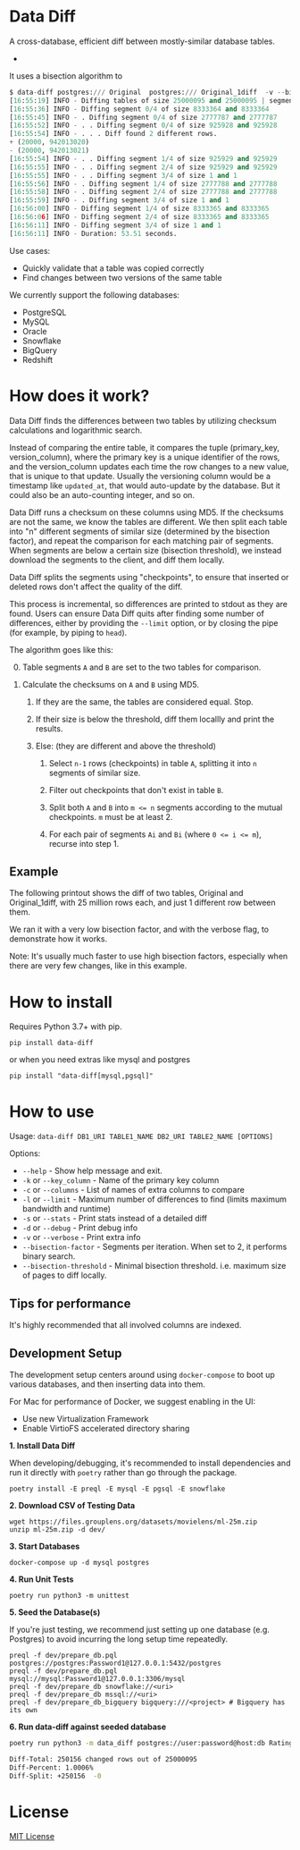 # Data Diff

A cross-database, efficient diff between mostly-similar database tables.

* 

It uses a bisection algorithm to 

```python
$ data-diff postgres:/// Original  postgres:/// Original_1diff  -v --bisection-factor=4
[16:55:19] INFO - Diffing tables of size 25000095 and 25000095 | segments: 4, bisection threshold: 1048576.
[16:55:36] INFO - Diffing segment 0/4 of size 8333364 and 8333364
[16:55:45] INFO - . Diffing segment 0/4 of size 2777787 and 2777787
[16:55:52] INFO - . . Diffing segment 0/4 of size 925928 and 925928
[16:55:54] INFO - . . . Diff found 2 different rows.
+ (20000, 942013020)
- (20000, 942013021)
[16:55:54] INFO - . . Diffing segment 1/4 of size 925929 and 925929
[16:55:55] INFO - . . Diffing segment 2/4 of size 925929 and 925929
[16:55:55] INFO - . . Diffing segment 3/4 of size 1 and 1
[16:55:56] INFO - . Diffing segment 1/4 of size 2777788 and 2777788
[16:55:58] INFO - . Diffing segment 2/4 of size 2777788 and 2777788
[16:55:59] INFO - . Diffing segment 3/4 of size 1 and 1
[16:56:00] INFO - Diffing segment 1/4 of size 8333365 and 8333365
[16:56:06] INFO - Diffing segment 2/4 of size 8333365 and 8333365
[16:56:11] INFO - Diffing segment 3/4 of size 1 and 1
[16:56:11] INFO - Duration: 53.51 seconds.
```


Use cases:

- Quickly validate that a table was copied correctly
- Find changes between two versions of the same table

We currently support the following databases:

- PostgreSQL
- MySQL
- Oracle
- Snowflake
- BigQuery
- Redshift

# How does it work?

Data Diff finds the differences between two tables by utilizing checksum calculations and logarithmic search.

Instead of comparing the entire table, it compares the tuple (primary_key, version_column), where the primary key is a unique identifier of the rows, and the version_column updates each time the row changes to a new value, that is unique to that update. Usually the versioning column would be a timestamp like `updated_at`, that would auto-update by the database. But it could also be an auto-counting integer, and so on.

Data Diff runs a checksum on these columns using MD5. If the checksums are not the same, we know the tables are different. We then split each table into "n" different segments of similar size (determined by the bisection factor), and repeat the comparison for each matching pair of segments. When segments are below a certain size (bisection threshold), we instead download the segments to the client, and diff them locally.

Data Diff splits the segments using "checkpoints", to ensure that inserted or deleted rows don't affect the quality of the diff.

This process is incremental, so differences are printed to stdout as they are found. Users can ensure Data Diff quits after finding some number of differences, either by providing the `--limit` option, or by closing the pipe (for example, by piping to `head`).

The algorithm goes like this:

0. Table segments `A` and `B` are set to the two tables for comparison.

1. Calculate the checksums on `A` and `B` using MD5.

    1. If they are the same, the tables are considered equal. Stop.

    2. If their size is below the threshold, diff them locallly and print the results.

    3. Else:  (they are different and above the threshold)

        1. Select `n-1` rows (checkpoints) in table `A`, splitting it into `n` segments of similar size.

        2. Filter out checkpoints that don't exist in table `B`.

        3. Split both `A` and `B` into `m <= n` segments according to the mutual checkpoints. `m` must be at least 2.

        4. For each pair of segments `Ai` and `Bi` (where `0 <= i <= m`), recurse into step 1.

## Example

The following printout shows the diff of two tables, Original and Original_1diff, with 25 million rows each, and just 1 different row between them.

We ran it with a very low bisection factor, and with the verbose flag, to demonstrate how it works.

Note: It's usually much faster to use high bisection factors, especially when there are very few changes, like in this example.

# How to install

Requires Python 3.7+ with pip.

```pip install data-diff```

or when you need extras like mysql and postgres

```pip install "data-diff[mysql,pgsql]"```

# How to use

Usage: `data-diff DB1_URI TABLE1_NAME DB2_URI TABLE2_NAME [OPTIONS]`

Options:

  - `--help` - Show help message and exit.
  - `-k` or `--key_column` - Name of the primary key column
  - `-c` or `--columns` - List of names of extra columns to compare
  - `-l` or `--limit` - Maximum number of differences to find (limits maximum bandwidth and runtime)
  - `-s` or `--stats` - Print stats instead of a detailed diff
  - `-d` or `--debug` - Print debug info
  - `-v` or `--verbose` - Print extra info
  - `--bisection-factor` - Segments per iteration. When set to 2, it performs binary search.
  - `--bisection-threshold` - Minimal bisection threshold. i.e. maximum size of pages to diff locally.

## Tips for performance

It's highly recommended that all involved columns are indexed.

## Development Setup

The development setup centers around using `docker-compose` to boot up various
databases, and then inserting data into them.

For Mac for performance of Docker, we suggest enabling in the UI:

* Use new Virtualization Framework
* Enable VirtioFS accelerated directory sharing

**1. Install Data Diff**

When developing/debugging, it's recommended to install dependencies and run it
directly with `poetry` rather than go through the package.

```
poetry install -E preql -E mysql -E pgsql -E snowflake
```

**2. Download CSV of Testing Data**

```shell-session
wget https://files.grouplens.org/datasets/movielens/ml-25m.zip
unzip ml-25m.zip -d dev/
```

**3. Start Databases**

```shell-session
docker-compose up -d mysql postgres
```

**4. Run Unit Tests**

```shell-session
poetry run python3 -m unittest
```

**5. Seed the Database(s)**

If you're just testing, we recommend just setting up one database (e.g.
Postgres) to avoid incurring the long setup time repeatedly.

```shell-session
preql -f dev/prepare_db.pql postgres://postgres:Password1@127.0.0.1:5432/postgres
preql -f dev/prepare_db.pql mysql://mysql:Password1@127.0.0.1:3306/mysql
preql -f dev/prepare_db snowflake://<uri>
preql -f dev/prepare_db mssql://<uri>
preql -f dev/prepare_db_bigquery bigquery:///<project> # Bigquery has its own
```

**6. Run data-diff against seeded database**

```bash
poetry run python3 -m data_diff postgres://user:password@host:db Rating mysql://user:password@host:db Rating_del1 -c timestamp --stats

Diff-Total: 250156 changed rows out of 25000095
Diff-Percent: 1.0006%
Diff-Split: +250156  -0
```

# License

[MIT License](https://github.com/datafold/data-diff/blob/master/LICENSE)
